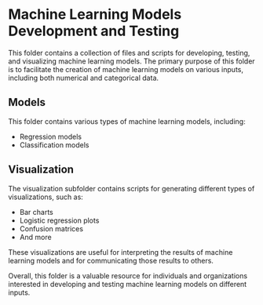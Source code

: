 # Machine Learning Models Development and Testing

This folder contains a collection of files and scripts for developing, testing, and visualizing machine learning models. The primary purpose of this folder is to facilitate the creation of machine learning models on various inputs, including both numerical and categorical data.

## Models

This folder contains various types of machine learning models, including:

- Regression models
- Classification models
## Visualization

The visualization subfolder contains scripts for generating different types of visualizations, such as:

- Bar charts
- Logistic regression plots
- Confusion matrices
- And more

These visualizations are useful for interpreting the results of machine learning models and for communicating those results to others.

Overall, this folder is a valuable resource for individuals and organizations interested in developing and testing machine learning models on different inputs.
